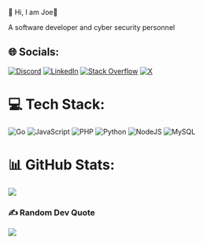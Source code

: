  💫 Hi, I am Joe👋

 A software developer and cyber security personnel

## 🌐 Socials:
[![Discord](https://img.shields.io/badge/Discord-%237289DA.svg?logo=discord&logoColor=white)](https://discord.gg/https://discord.gg/https://discord.gg/hR5CmB3r) [![LinkedIn](https://img.shields.io/badge/LinkedIn-%230077B5.svg?logo=linkedin&logoColor=white)](https://linkedin.com/in/https://www.linkedin.com/in/kwadjo-boadi-mantey-43b670271/) [![Stack Overflow](https://img.shields.io/badge/-Stackoverflow-FE7A16?logo=stack-overflow&logoColor=white)](https://stackoverflow.com/users/https://stackoverflow.com/users/Orion-J) [![X](https://img.shields.io/badge/X-%231DA1F2.svg?logo=X&logoColor=white)](https://x.com/https://x.com/joeboadiDev_) 


# 💻 Tech Stack:
![Go](https://img.shields.io/badge/go-%2300ADD8.svg?style=for-the-badge&logo=go&logoColor=white) ![JavaScript](https://img.shields.io/badge/javascript-%23323330.svg?style=for-the-badge&logo=javascript&logoColor=%23F7DF1E) ![PHP](https://img.shields.io/badge/php-%23777BB4.svg?style=for-the-badge&logo=php&logoColor=white) ![Python](https://img.shields.io/badge/python-3670A0?style=for-the-badge&logo=python&logoColor=ffdd54) ![NodeJS](https://img.shields.io/badge/node.js-6DA55F?style=for-the-badge&logo=node.js&logoColor=white) ![MySQL](https://img.shields.io/badge/mysql-%2300f.svg?style=for-the-badge&logo=mysql&logoColor=white)

# 📊 GitHub Stats:
![](https://github-readme-stats.vercel.app/api?username=joe-boadi&theme=light&hide_border=true&include_all_commits=false&count_private=false)<br/>
<!-- ![](https://github-readme-streak-stats.herokuapp.com/?user=joe-boadi&theme=light&hide_border=true)<br/> -->
<!-- ![](https://github-readme-stats.vercel.app/api/top-langs/?username=joe-boadi&theme=light&hide_border=false&include_all_commits=false&count_private=false&layout=compact) -->



### ✍️ Random Dev Quote
![](https://quotes-github-readme.vercel.app/api?type=horizontal&theme=retro)


<!-- Proudly created with GPRM ( https://gprm.itsvg.in ) -->
